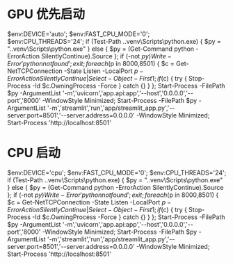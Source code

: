 
# GPU 优先启动
$env:DEVICE='auto'; $env:FAST_CPU_MODE='0'; $env:CPU_THREADS='24'; if (Test-Path .\.venv\Scripts\python.exe) { $py = ".\.venv\Scripts\python.exe" } else { $py = (Get-Command python -ErrorAction SilentlyContinue).Source }; if (-not $py) { Write-Error 'python not found'; exit }; foreach ($p in 8000,8501) { $c = Get-NetTCPConnection -State Listen -LocalPort $p -ErrorAction SilentlyContinue | Select-Object -First 1; if ($c) { try { Stop-Process -Id $c.OwningProcess -Force } catch {} } }; Start-Process -FilePath $py -ArgumentList '-m','uvicorn','app.api:app','--host','0.0.0.0','--port','8000' -WindowStyle Minimized; Start-Process -FilePath $py -ArgumentList '-m','streamlit','run','app/streamlit_app.py','--server.port=8501','--server.address=0.0.0.0' -WindowStyle Minimized; Start-Process 'http://localhost:8501'



# CPU 启动
$env:DEVICE='cpu'; $env:FAST_CPU_MODE='0'; $env:CPU_THREADS='24'; if (Test-Path .\.venv\Scripts\python.exe) { $py = ".\.venv\Scripts\python.exe" } else { $py = (Get-Command python -ErrorAction SilentlyContinue).Source }; if (-not $py) { Write-Error 'python not found'; exit }; foreach ($p in 8000,8501) { $c = Get-NetTCPConnection -State Listen -LocalPort $p -ErrorAction SilentlyContinue | Select-Object -First 1; if ($c) { try { Stop-Process -Id $c.OwningProcess -Force } catch {} } }; Start-Process -FilePath $py -ArgumentList '-m','uvicorn','app.api:app','--host','0.0.0.0','--port','8000' -WindowStyle Minimized; Start-Process -FilePath $py -ArgumentList '-m','streamlit','run','app/streamlit_app.py','--server.port=8501','--server.address=0.0.0.0' -WindowStyle Minimized; Start-Process 'http://localhost:8501'
